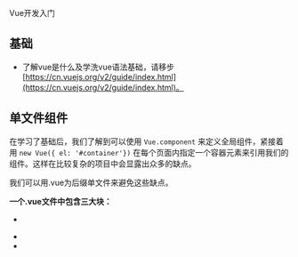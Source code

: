 Vue开发入门

## 基础

- 了解vue是什么及学洗vue语法基础，请移步[https://cn.vuejs.org/v2/guide/index.html](https://cn.vuejs.org/v2/guide/index.html)。



## 单文件组件

 在学习了基础后，我们了解到可以使用 `Vue.component` 来定义全局组件，紧接着用 `new Vue({ el: '#container'})` 在每个页面内指定一个容器元素来引用我们的组件。这样在比较复杂的项目中会显露出众多的缺点。

我们可以用.vue为后缀单文件来避免这些缺点。

**一个.vue文件中包含三大块：**

- <template>:在这个块里边编写html代码
  
  </template>

- <script>:在这个块里边编写javascript代码
  
  </script>

- <style>:在这个块里边编写样式（css）代码

### 复用单文件组件

> 编写好单文件后，如需在其他文件中用到这个组件有如下几个步骤：

- **导入（在script块中）**

  ```javascript
  import CustmerOrder from '@/components/CustmerOrder'
  ```

- **声明**

  ```javascript
      export default {
          components:{
              CustmerOrder
          }
      }
  ```

- **引用(注意组件名的对应关系)**

  ```javascript
  <custmer-order/>
  ```


## 单页面路由

大多数单页面应用，官方推荐使用支持的 [vue-router 库](https://github.com/vuejs/vue-router),weex项目中非单页面可尝试使用内置的模块**Navigator**

**vue-router的使用有如下步骤：**

- 安装vue-router

  ```bash
  npm install vue-router
  ```

- **安装路由**

  在src目录下新建一个router.js作为全局javascript文件

  ```javascript
  import Router from 'vue-router'
  Vue.use(VueRouter)
  ```

- **注册组件**

  - *在这个router.js中导入需要复用的组件*

  ```javascript
  import MyComponent from '@/components/MyComponent'
  ```

  - *全局路由实例中注册*

    ```javascript
    module.exports = new Router({
      routes: [
        { path: '/go', name: 'my-component',component: MyComponent
        }
      ]
    })
    ```

  - *在入口文件中整合*

    ```javascript
    const router = require('./router');
    new Vue(Vue.util.extend({el: '#root', router}, App));
    ```



- **路由显示**

  - *在.vue文件中的<template>块中放入<router-view>块用于显示*

    ```html
    <div>
         <router-view></router-view>
    </div>
    ```


  - *在适当的时机执行路由*

    ```javascript
    this.$router.push('/go')
    ```

## 网络请求

网络请求框架有**axios**、**resource**等等，但这些需要浏览器内置对象。所以需要使用weex内置的模块**stream**

***使用方法如下：***

- **导入stream**

```javascript
var stream = weex.requireModule('stream')
```

- **fetch请求**

  stream的fetch()方法发起网络请求，示例：

  ```javascript
  stream.fetch({
                      method: 'GET',
                      url: "http://rap2api.taobao.org/app/mock/119086/example/1543298316156?tradeno=''",
                      type:'json'
                  },function(ret) { //请求成功回调
                      if(!ret.ok) {
                          modal.toast({
                              message: ret.message,
                              duration: 5
                          })
                      }else{
                          aa(ret.data.seller)
                          modal.toast({
                              message: "sdsdffse",
                              duration: 10
                          })
                      }
                  }, function(response) {
                      modal.toast({
                          message: response.toString(),
                          duration: 1
                      })
                  })
  ```

  fetch方法具体参数移步http://weex-project.io/cn/references/modules/stream.html



> **注意：在请求到数据后一般都会改变$data值，再进行刷新的操作。其中有几个点这里特别提醒下**

1. 标签为<p>、<div>的文本显示不会对$data值的改变而进行刷新。对应的<text>可以达到所需效果

2. 网络请求的回调里不能直接访问$data数据，所以需要一些处理。在这个我提供一个解决思路，步骤如下：

   - *methods/computed中编写一个改值的方法，如；*

     ```javascript
     change(newValue){
                   this.value = newValue
                 }
     ```

   - *把这个方法的引用赋予请求方法中的一个变量*

     ```javascript
     var aa = this.change
     ```

   - *在网络请求回调中调用aa函数*

     ```javascript
     aa(ret.data)  //ret.data为网络请求回调的数据
     ```


## Vuex的使用

[Vuex](https://vuex.vuejs.org/zh/)是专门为vue.js开发的一套状态管理模式。vue项目加入Vue可以上官网看教程。

在**weex**项目中加入**Vuex**会有些不同，步骤如下：

- **安装**

  ```bash
  npm install vuex --save
  ```

- **导入Vue**

  - *在src目录下新建store.js文件。*

  ```javascript
  import Vuex from 'vuex'
  Vue.use(Vuex);
  module.exports =  new Vuex.Store({
      state: {
          data:""
      },
      mutations: {
      },
      actions:{
      }
  })
  ```

  - 在入口文件（entry.js）中整合。

    ```javascript
    const store = require('./store')
    new Vue(Vue.util.extend({el: '#root',router,store}, App));
    ```

- 数据引用

  ```javascript
  {{$store.state.data}}
  ```

> 注意：加了store.js文件后可能在weex run android的时候会报错：temp目录找不到对应的文件。有两种方法可以解决：
>
> 1. 直接拷贝对应文件到temp目录下
>
> 2. - 在config文件下添加变量
>
>      ![1543550243394](C:\Users\Administrator\AppData\Roaming\Typora\typora-user-images\1543550243394.png)
>
>    - webpack.common.conf.js下添加
>
>      ![1543550313383](C:\Users\Administrator\AppData\Roaming\Typora\typora-user-images\1543550313383.png)

其他[Vuex](https://vuex.vuejs.org/zh/)的特性前往官网学习。